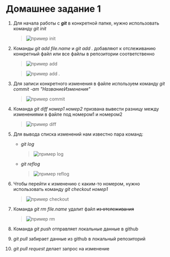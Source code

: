 # Домашнее задание 1

1. Для начала работы с ***git*** в конкретной папке, нужно использовать команду *git init*
    >![пример init](/version_control/git_init.png)
2. Команды *git add file.name* и *git add .* добавляют к отслеживанию конкретный файл или все файлы в репозитории соответственно
    >![пример add](/version_control/git_add.png)

    >![пример add .](/version_control/git_add_..png)
3. Для записи конкретного изменения в файле используем команду *git commit -am "НазваниеИзменения"* 
    >![пример commit](/version_control/git_commit.png)
4. Команда *git diff номер1 номер2* призвана вывести разницу между изменениями в файле под номером1 и номером2 
    >![пример diff](/version_control/git_diff.png)
5. Для вывода списка изменений нам известно пара команд:
    * *git log*
        >![пример log](/version_control/git_log.png)
    * *git reflog*
        >![пример reflog](/version_control/git_reflog.png)
6. Чтобы перейти к изменению с каким-то номером, нужно использовать команду *git checkout номер1*
    >![пример checkout](/version_control/git_checkout.png)
7. Команда *git rm file.name* удалит файл ~~из отслеживания~~
    >![пример rm](/version_control/git_rm.png)
8. Команда *git push* отправляет локальные данные в github
9. *git pull* забирает данные из github в локальный репозиторий
10. *git pull request* делает запрос на изменение 